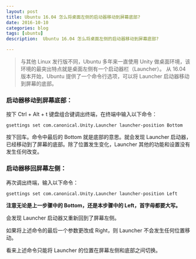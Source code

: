 ```yaml
---
layout: post
title: Ubuntu 16.04 怎么将桌面左侧的启动器移动到屏幕底部?
date: 2016-10-10
categories: blog
tags: [ubuntu]
description:  Ubuntu 16.04 怎么将桌面左侧的启动器移动到屏幕底部?

---
```


>与其他 Linux 发行版不同，Ubuntu 多年来一直使用 Unity 做桌面环境，该环境的最突出特点就是桌面左侧有一个启动器栏（Launcher）。
>从 16.04 版本开始，Ubuntu 提供了一个命令行选项，可以将 Launcher 启动器移动到屏幕的底部。

### 启动器移动到屏幕底部：

按下 Ctrl + Alt + t 键盘组合键调出终端，在终端中输入以下命令：

`gsettings set com.canonical.Unity.Launcher launcher-position Bottom`

按下回车。命令中最后的 Bottom 就是底部的意思。就会发现 Launcher 启动器，已经移动到了屏幕的底部。除了位置发生变化，Launcher 其他的功能和设置没有发生任何改变。

### 启动器移回屏幕左侧：

再次调出终端，输入以下命令：

`gsettings set com.canonical.Unity.Launcher launcher-position Left`

**注意无论是上一步骤中的 Bottom，还是本步骤中的 Left，首字母都要大写。**

会发现 Launcher 启动器又重新回到了屏幕左侧。

如果将上述命令的最后一个参数更改成 Right，则 Launcher 不会发生任何位置移动。

看来上述命令只能将 Launcher 的位置在屏幕左侧和底部之间切换。

